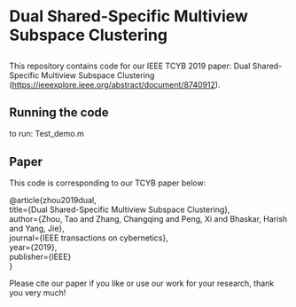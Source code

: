 # Dual Shared-Specific Multiview Subspace Clustering

##
This repository contains code for our IEEE TCYB 2019 paper: Dual Shared-Specific Multiview Subspace Clustering (https://ieeexplore.ieee.org/abstract/document/8740912).

## Running the code
to run: Test_demo.m

## Paper
This code is corresponding to our TCYB paper below:

@article{zhou2019dual,  
         title={Dual Shared-Specific Multiview Subspace Clustering},  
         author={Zhou, Tao and Zhang, Changqing and Peng, Xi and Bhaskar, Harish and Yang, Jie},  
         journal={IEEE transactions on cybernetics},  
         year={2019},  
         publisher={IEEE}  
}


Please cite our paper if you like or use our work for your research, thank you very much!

